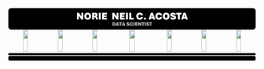 


<div style = "display: flex; flex-direction: column; align-items: center;">
    <!-- HEADER -->
    <img src = "IMPORT FILES/PROFILEHeader.png" alt = "Profile Header" style = "width: 100%;"/>
    <div align = "center" style = "width: 100%;">
        <!-- E-MAIL BUTTON LINK -->
        <a href = "#"><img src = "BUTTONEmail.svg" width = "14%" height = 45></a><a href = "#"><img src = "BUTTONEmail.svg" width = "14%" height = 45></a><a href = "https://linkedin.com/in/norzzielein"><img src = "BUTTONEmail.svg" width = "14%" height = 45></a><a href = "https://github.com/norzzielein"><img src = "BUTTONEmail.svg" width = "16%" height = 45></a><a href = "https://facebook.com/norzzielein"><img src = "BUTTONEmail.svg" width = "14%" height = 45></a><a href = "https://instagram.com/norzzielein"><img src = "BUTTONEmail.svg" width = "14%" height = 45></a><a href = "https://twitter.com/norzzielein"><img src = "BUTTONEmail.svg" width = "14%" height = 45></a>
    <!-- FOOTER -->
    <img src = "IMPORT FILES/PROFILEFooter.png" alt = "Profile Header" style = "width: 100%;"/>
</div>
